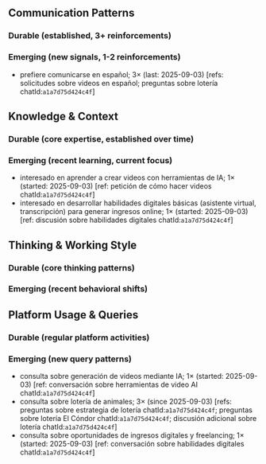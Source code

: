 ## Communication Patterns
### Durable (established, 3+ reinforcements)

### Emerging (new signals, 1-2 reinforcements)
- prefiere comunicarse en español; 3× (last: 2025-09-03) [refs: solicitudes sobre videos en español; preguntas sobre lotería chatId:`a1a7d75d424c4f`]

## Knowledge & Context
### Durable (core expertise, established over time)

### Emerging (recent learning, current focus)
- interesado en aprender a crear videos con herramientas de IA; 1× (started: 2025-09-03) [ref: petición de cómo hacer videos chatId:`a1a7d75d424c4f`]
- interesado en desarrollar habilidades digitales básicas (asistente virtual, transcripción) para generar ingresos online; 1× (started: 2025-09-03) [ref: discusión sobre habilidades digitales chatId:`a1a7d75d424c4f`]

## Thinking & Working Style
### Durable (core thinking patterns)

### Emerging (recent behavioral shifts)

## Platform Usage & Queries
### Durable (regular platform activities)

### Emerging (new query patterns)
- consulta sobre generación de videos mediante IA; 1× (started: 2025-09-03) [ref: conversación sobre herramientas de video AI chatId:`a1a7d75d424c4f`]
- consulta sobre lotería de animales; 3× (since 2025-09-03) [refs: preguntas sobre estrategia de lotería chatId:`a1a7d75d424c4f`; preguntas sobre lotería El Cóndor chatId:`a1a7d75d424c4f`; discusión adicional sobre lotería chatId:`a1a7d75d424c4f`]
- consulta sobre oportunidades de ingresos digitales y freelancing; 1× (started: 2025-09-03) [ref: conversación sobre habilidades digitales chatId:`a1a7d75d424c4f`]